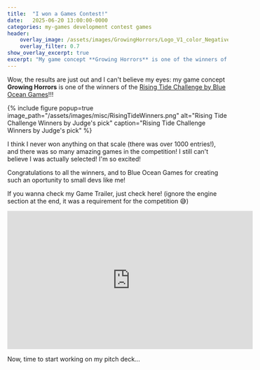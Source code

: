 ```yaml
---
title:  "I won a Games Contest!"
date:   2025-06-20 13:00:00-0000
categories: my-games development contest games
header:
    overlay_image: /assets/images/GrowingHorrors/Logo_V1_color_Negative.png
    overlay_filter: 0.7
show_overlay_excerpt: true
excerpt: "My game concept **Growing Horrors** is one of the winners of the [Rising Tide Challenge by Blue Ocean Games](https://blueoceangames.com/challenge/winners)!"
---
```


Wow, the results are just out and I can't believe my eyes: my game concept **Growing Horrors** is one of the winners of the [Rising Tide Challenge by Blue Ocean Games](https://blueoceangames.com/challenge/winners)!!!

{% include figure popup=true image_path="/assets/images/misc/RisingTideWinners.png" alt="Rising Tide Challenge Winners by Judge's pick" caption="Rising Tide Challenge Winners by Judge's pick" %}

I think I never won anything on that scale (there was over 1000 entries!), and there was so many amazing games in the competition! I still can't believe I was actually selected! I'm so excited!

Congratulations to all the winners, and to Blue Ocean Games for creating such an oportunity to small devs like me!

If you wanna check my Game Trailer, just check here! (ignore the engine section at the end, it was a requirement for the competition 😅)

<iframe width="560" height="315" src="https://www.youtube.com/embed/XS1fDa9FvGg?si=VYO3c79dQa83VLiy" title="YouTube video player" frameborder="0" allow="accelerometer; autoplay; clipboard-write; encrypted-media; gyroscope; picture-in-picture; web-share" referrerpolicy="strict-origin-when-cross-origin" allowfullscreen></iframe>

Now, time to start working on my pitch deck...